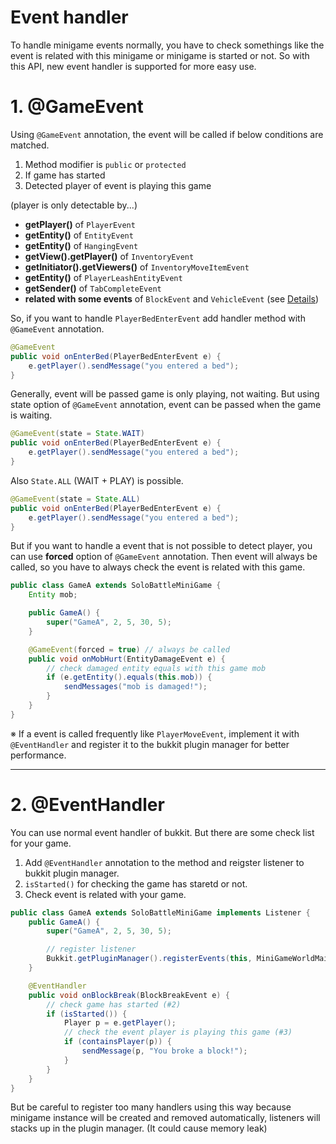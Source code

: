 # Event handler
To handle minigame events normally, you have to check somethings like the event is related with this minigame or minigame is started or not. So with this API, new event handler is supported for more easy use. 

# 1. @GameEvent
Using `@GameEvent` annotation, the event will be called if below conditions are matched.
1. Method modifier is `public` or `protected`
2. If game has started
3. Detected player of event is playing this game

(player is only detectable by...)
- **getPlayer()** of `PlayerEvent`
- **getEntity()** of `EntityEvent`
- **getEntity()** of `HangingEvent`
- **getView().getPlayer()** of `InventoryEvent`
- **getInitiator().getViewers()** of `InventoryMoveItemEvent`
- **getEntity()** of `PlayerLeashEntityEvent`
- **getSender()** of `TabCompleteEvent`
- **related with some events** of `BlockEvent` and `VehicleEvent` (see [Details](detectable-event-list.md))


So, if you want to handle `PlayerBedEnterEvent` add handler method with `@GameEvent` annotation.
```java
@GameEvent
public void onEnterBed(PlayerBedEnterEvent e) {
    e.getPlayer().sendMessage("you entered a bed");
}
```

Generally, event will be passed game is only playing, not waiting. But using state option of `@GameEvent` annotation, event can be passed when the game is waiting.
```java
@GameEvent(state = State.WAIT)
public void onEnterBed(PlayerBedEnterEvent e) {
    e.getPlayer().sendMessage("you entered a bed");
}
```
Also `State.ALL` (WAIT + PLAY) is possible.
```java
@GameEvent(state = State.ALL)
public void onEnterBed(PlayerBedEnterEvent e) {
    e.getPlayer().sendMessage("you entered a bed");
}
```


But if you want to handle a event that is not possible to detect player, you can use **forced** option of `@GameEvent` annotation. Then event will always be called, so you have to always check the event is related with this game.
```java
public class GameA extends SoloBattleMiniGame {
	Entity mob;

	public GameA() {
		super("GameA", 2, 5, 30, 5);
	}

	@GameEvent(forced = true) // always be called 
	public void onMobHurt(EntityDamageEvent e) {
		// check damaged entity equals with this game mob
		if (e.getEntity().equals(this.mob)) {
			sendMessages("mob is damaged!");
		}
	}
}
```


※ If a event is called frequently like `PlayerMoveEvent`, implement it with `@EventHandler` and register it to the bukkit plugin manager for better performance.

---

# 2. @EventHandler
You can use normal event handler of bukkit. But there are some check list for your game.
1. Add `@EventHandler` annotation to the method and reigster listener to bukkit plugin manager.
2. `isStarted()` for checking the game has staretd or not.
3. Check event is related with your game.

```java
public class GameA extends SoloBattleMiniGame implements Listener {
	public GameA() {
		super("GameA", 2, 5, 30, 5);

        // register listener
		Bukkit.getPluginManager().registerEvents(this, MiniGameWorldMain.getInstance());
	}

	@EventHandler
	public void onBlockBreak(BlockBreakEvent e) {
        // check game has started (#2)
		if (isStarted()) {
			Player p = e.getPlayer();
            // check the event player is playing this game (#3)
			if (containsPlayer(p)) {
				sendMessage(p, "You broke a block!");
			}
		}
	}
}
```

But be careful to register too many handlers using this way because minigame instance will be created and removed automatically,  listeners will stacks up in the plugin manager. (It could cause memory leak)



